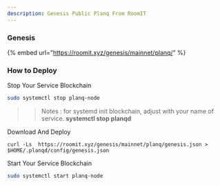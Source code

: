 ```yaml
---
description: Genesis Public Planq From RoomIT
---
```


### Genesis

{%  embed url="https://roomit.xyz/genesis/mainnet/planq/" %}


### How to Deploy

Stop Your Service Blockchain
```bash
sudo systemctl stop planq-node
```
>> Notes : for systemd init blockchain, adjust with your name of service. __systemctl stop planqd__


Download And Deploy
```
curl -Ls  https://roomit.xyz/genesis/mainnet/planq/genesis.json > $HOME/.planqd/config/genesis.json 
```

Start Your Service Blockchain
```bash
sudo systemctl start planq-node
```